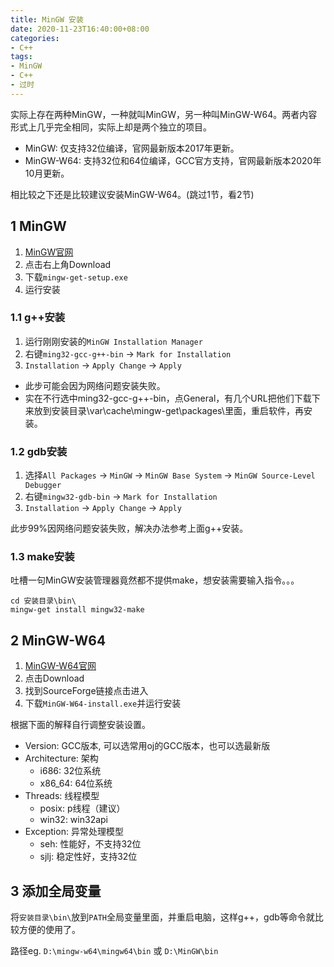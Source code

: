 ```yaml
---
title: MinGW 安装
date: 2020-11-23T16:40:00+08:00
categories: 
- C++
tags:
- MinGW
- C++
- 过时
---
```


实际上存在两种MinGW，一种就叫MinGW，另一种叫MinGW-W64。两者内容形式上几乎完全相同，实际上却是两个独立的项目。

* MinGW: 仅支持32位编译，官网最新版本2017年更新。
* MinGW-W64: 支持32位和64位编译，GCC官方支持，官网最新版本2020年10月更新。

相比较之下还是比较建议安装MinGW-W64。(跳过1节，看2节)

<!-- more -->

## 1 MinGW

1. [MinGW官网](http://www.mingw.org/)
2. 点击右上角Download
3. 下载`mingw-get-setup.exe`
4. 运行安装

### 1.1 g++安装

1. 运行刚刚安装的`MinGW Installation Manager`
2. 右键`ming32-gcc-g++-bin` -> `Mark for Installation`
3. `Installation` -> `Apply Change` -> `Apply`
  * 此步可能会因为网络问题安装失败。
  * 实在不行选中ming32-gcc-g++-bin，点General，有几个URL把他们下载下来放到安装目录\var\cache\mingw-get\packages\里面，重启软件，再安装。

### 1.2 gdb安装

1. 选择`All Packages` -> `MinGW` -> `MinGW Base System` -> `MinGW Source-Level Debugger`
2. 右键`mingw32-gdb-bin` -> `Mark for Installation`
3. `Installation` -> `Apply Change` -> `Apply`

此步99%因网络问题安装失败，解决办法参考上面g++安装。

### 1.3 make安装

吐槽一句MinGW安装管理器竟然都不提供make，想安装需要输入指令。。。

```shell
cd 安装目录\bin\
mingw-get install mingw32-make
```

## 2 MinGW-W64

1. [MinGW-W64官网](http://mingw-w64.org/)
2. 点击Download
3. 找到SourceForge链接点击进入
4. 下载`MinGW-W64-install.exe`并运行安装

根据下面的解释自行调整安装设置。

* Version: GCC版本, 可以选常用oj的GCC版本，也可以选最新版
* Architecture: 架构
  * i686: 32位系统
  * x86_64: 64位系统
* Threads: 线程模型
  * posix: p线程（建议）
  * win32: win32api
* Exception: 异常处理模型
  * seh: 性能好，不支持32位
  * sjlj: 稳定性好，支持32位

## 3 添加全局变量

将`安装目录\bin\`放到`PATH`全局变量里面，并重启电脑，这样g++，gdb等命令就比较方便的使用了。

路径eg. `D:\mingw-w64\mingw64\bin` 或 `D:\MinGW\bin`

